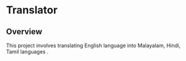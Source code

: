 # Translator #
## Overview ##
This project involves translating English language into Malayalam, Hindi, Tamil languages .
